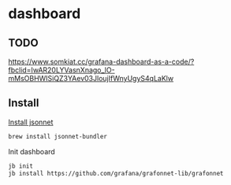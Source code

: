# dashboard

## TODO

https://www.somkiat.cc/grafana-dashboard-as-a-code/?fbclid=IwAR20LYVasnXnago_lO-mMsOBHWISiQZ3YAev03JloujIfWnyUgyS4qLaKlw

## Install

[Install jsonnet](https://grafana.github.io/grafonnet-lib/getting-started/)

```sh
brew install jsonnet-bundler
```

Init dashboard

```sh
jb init
jb install https://github.com/grafana/grafonnet-lib/grafonnet
```
